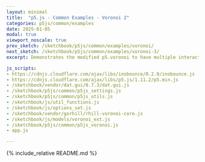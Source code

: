 ```yaml
---
layout: minimal
title:  "p5.js - Common Examples - Voronoi 2"
categories: p5js/common/examples
date: 2025-01-05
modal: true
viewport_noscale: true
prev_sketch: /sketchbook/p5js/common/examples/voronoi/
next_sketch: /sketchbook/p5js/common/examples/voronoi-3/
excerpt: Demonstrates the modified p5.voronoi to have multiple interactive diagrams in one sketch.

js_scripts:
- https://cdnjs.cloudflare.com/ajax/libs/inobounce/0.2.0/inobounce.js
- https://cdnjs.cloudflare.com/ajax/libs/p5.js/1.11.2/p5.min.js
- /sketchbook/vendor/dat.gui/0.7.3/dat.gui.js
- /sketchbook/p5js/common/p5js_settings.js
- /sketchbook/p5js/common/p5js_utils.js
- /sketchbook/js/util_functions.js
- /sketchbook/js/options_set.js
- /sketchbook/vendor/gorhill/rhill-voronoi-core.js
- /sketchbook/js/models/voronoi_ext.js
- /sketchbook/p5js/common/p5js_voronoi.js
- app.js

---
```


{% include_relative README.md %}

